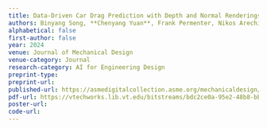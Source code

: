 ```yaml
---
title: Data-Driven Car Drag Prediction with Depth and Normal Renderings
authors: Binyang Song, **Chenyang Yuan**, Frank Permenter, Nikos Arechiga and Faez Ahmed
alphabetical: false
first-author: false
year: 2024
venue: Journal of Mechanical Design
venue-category: Journal
research-category: AI for Engineering Design
preprint-type:
preprint-url:
published-url: https://asmedigitalcollection.asme.org/mechanicaldesign/article-abstract/146/5/051714/1198670/Data-Driven-Car-Drag-Prediction-With-Depth-and
pdf-url: https://vtechworks.lib.vt.edu/bitstreams/bdc2ce0a-95e2-48b8-bb96-648b22e20f59/download
poster-url:
code-url:
---
```

